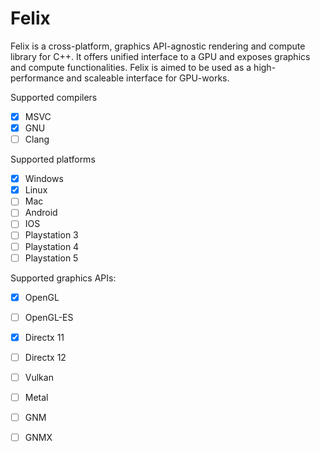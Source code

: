# Felix

Felix is a cross-platform, graphics API-agnostic rendering and compute library for C++. It offers unified interface to a GPU and exposes graphics and compute functionalities. Felix is aimed to be used as a high-performance and scaleable interface for GPU-works.

Supported compilers
- [X] MSVC
- [X] GNU
- [ ] Clang

Supported platforms
- [X] Windows
- [X] Linux
- [ ] Mac
- [ ] Android
- [ ] IOS
- [ ] Playstation 3
- [ ] Playstation 4
- [ ] Playstation 5

Supported graphics APIs:

- [X] OpenGL
- [ ] OpenGL-ES
- [X] Directx 11
- [ ] Directx 12
- [ ] Vulkan
- [ ] Metal
- [ ] GNM
- [ ] GNMX



